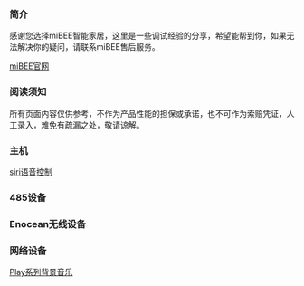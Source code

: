 ### 简介
感谢您选择miBEE智能家居，这里是一些调试经验的分享，希望能帮到你，如果无法解决你的疑问，请联系miBEE售后服务。

[miBEE官网](http://mibeeiot.com/)

### 阅读须知
所有页面内容仅供参考，不作为产品性能的担保或承诺，也不可作为索赔凭证，人工录入，难免有疏漏之处，敬请谅解。

### 主机
[siri语音控制](https://github.com/mibeeiot/mibeeiot.github.io/wiki/Siri)

### 485设备

### Enocean无线设备

### 网络设备
[Play系列背景音乐](https://github.com/mibeeiot/mibeeiot.github.io/wiki/PlayMusic)



